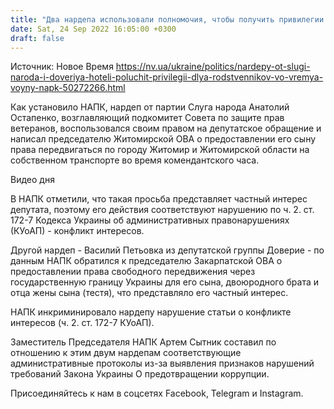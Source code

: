 ```yaml
---
title: "Два нардепа использовали полномочия, чтобы получить привилегии для своих родственников во время военного положения — НАПК"
date: Sat, 24 Sep 2022 16:05:00 +0300
draft: false
---
```

Источник: Новое Время https://nv.ua/ukraine/politics/nardepy-ot-slugi-naroda-i-doveriya-hoteli-poluchit-privilegii-dlya-rodstvennikov-vo-vremya-voyny-napk-50272266.html


Как установило НАПК, нардеп от партии Слуга народа Анатолий Остапенко, возглавляющий подкомитет Совета по защите прав ветеранов, воспользовался своим правом на депутатское обращение и написал председателю Житомирской ОВА о предоставлении его сыну права передвигаться по городу Житомир и Житомирской области на собственном транспорте во время комендантского часа.

 Видео дня   

 В НАПК отметили, что такая просьба представляет частный интерес депутата, поэтому его действия соответствуют нарушению по ч. 2. ст. 172-7 Кодекса Украины об административных правонарушениях (КУоАП) - конфликт интересов.

Другой нардеп - Василий Петьовка из депутатской группы Доверие - по данным НАПК обратился к председателю Закарпатской ОВА о предоставлении права свободного передвижения через государственную границу Украины для его сына, двоюродного брата и отца жены сына (тестя), что представляло его частный интерес.

 НАПК инкриминировало нардепу нарушение статьи о конфликте интересов (ч. 2. ст. 172-7 КУоАП).

Заместитель Председателя НАПК Артем Сытник составил по отношению к этим двум нардепам соответствующие административные протоколы из-за выявления признаков нарушений требований Закона Украины О предотвращении коррупции.

Присоединяйтесь к нам в соцсетях Facebook, Telegram и Instagram.
